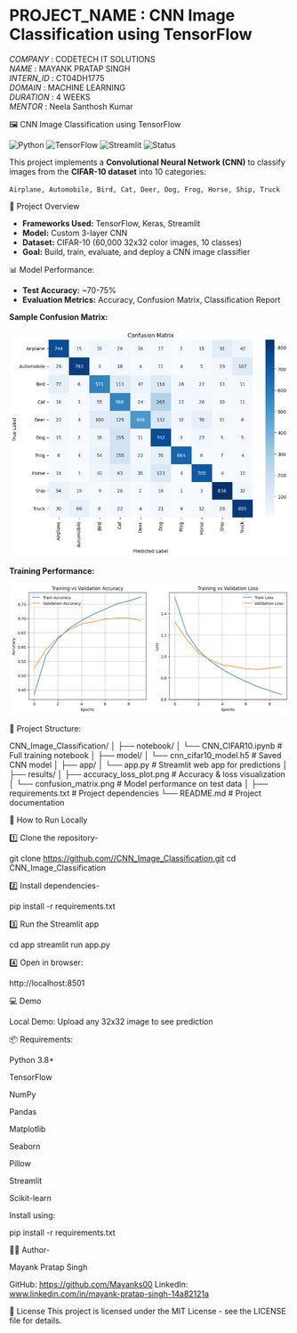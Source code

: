 # PROJECT_NAME : CNN Image Classification using TensorFlow
*COMPANY* : CODETECH IT SOLUTIONS  
*NAME* : MAYANK PRATAP SINGH  
*INTERN_ID* : CT04DH1775  
*DOMAIN* : MACHINE LEARNING  
*DURATION* : 4 WEEKS  
*MENTOR* :  Neela Santhosh Kumar  



🖼️ CNN Image Classification using TensorFlow

![Python](https://img.shields.io/badge/Python-3.8+-blue.svg)
![TensorFlow](https://img.shields.io/badge/TensorFlow-2.x-orange.svg)
![Streamlit](https://img.shields.io/badge/Streamlit-App-success.svg)
![Status](https://img.shields.io/badge/Status-Completed-brightgreen)

This project implements a **Convolutional Neural Network (CNN)** to classify images from the **CIFAR-10 dataset** into 10 categories:

`Airplane, Automobile, Bird, Cat, Deer, Dog, Frog, Horse, Ship, Truck`



📌 Project Overview
- **Frameworks Used:** TensorFlow, Keras, Streamlit
- **Model:** Custom 3-layer CNN
- **Dataset:** CIFAR-10 (60,000 32x32 color images, 10 classes)
- **Goal:** Build, train, evaluate, and deploy a CNN image classifier



📊 Model Performance:

- **Test Accuracy:** ~70-75%
- **Evaluation Metrics:** Accuracy, Confusion Matrix, Classification Report

**Sample Confusion Matrix:**

![Confusion Matrix](results/confusion_matrix.png)

**Training Performance:**

![Accuracy vs Loss](results/accuracy_loss_plot.png)



📂 Project Structure: 

CNN_Image_Classification/
│
├── notebook/
│ └── CNN_CIFAR10.ipynb # Full training notebook
│
├── model/
│ └── cnn_cifar10_model.h5 # Saved CNN model
│
├── app/
│ └── app.py # Streamlit web app for predictions
│
├── results/
│ ├── accuracy_loss_plot.png # Accuracy & loss visualization
│ └── confusion_matrix.png # Model performance on test data
│
├── requirements.txt # Project dependencies
└── README.md # Project documentation




 🚀 How to Run Locally

1️⃣ Clone the repository-

git clone https://github.com//CNN_Image_Classification.git
cd CNN_Image_Classification

2️⃣ Install dependencies-

pip install -r requirements.txt

3️⃣ Run the Streamlit app

cd app
streamlit run app.py


4️⃣ Open in browser:

http://localhost:8501

💻 Demo

Local Demo: Upload any 32x32 image to see prediction


📦 Requirements:

Python 3.8+

TensorFlow

NumPy

Pandas

Matplotlib

Seaborn

Pillow

Streamlit

Scikit-learn

Install using:

pip install -r requirements.txt

👨‍💻 Author-

Mayank Pratap Singh

GitHub: https://github.com/Mayanks00
LinkedIn: www.linkedin.com/in/mayank-pratap-singh-14a82121a



📜 License
This project is licensed under the MIT License - see the LICENSE file for details.













